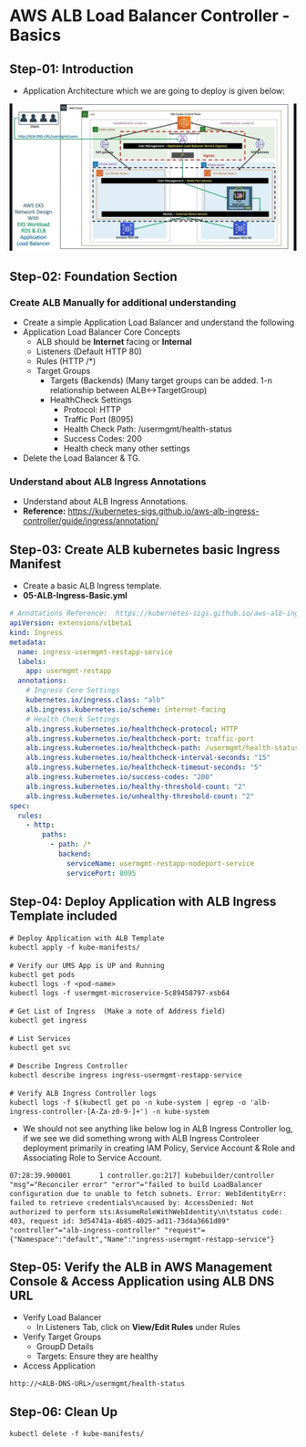 # AWS ALB Load Balancer Controller - Basics

## Step-01: Introduction

- Application Architecture which we are going to deploy is given below:

![EKS-ALB-LBC](EKS-ALB-LBC.JPG)

## Step-02: Foundation Section

### Create ALB Manually for additional understanding

- Create a simple Application Load Balancer and understand the following
- Application Load Balancer Core Concepts
  - ALB should be **Internet** facing or **Internal**
  - Listeners (Default HTTP 80)
  - Rules (HTTP /\*)
  - Target Groups
    - Targets (Backends) (Many target groups can be added. 1-n relationship between ALB<->TargetGroup)
    - HealthCheck Settings
      - Protocol: HTTP
      - Traffic Port (8095)
      - Health Check Path: /usermgmt/health-status
      - Success Codes: 200
      - Health check many other settings
- Delete the Load Balancer & TG.

### Understand about ALB Ingress Annotations

- Understand about ALB Ingress Annotations.
- **Reference:** https://kubernetes-sigs.github.io/aws-alb-ingress-controller/guide/ingress/annotation/

## Step-03: Create ALB kubernetes basic Ingress Manifest

- Create a basic ALB Ingress template.
- **05-ALB-Ingress-Basic.yml**

```yml
# Annotations Reference:  https://kubernetes-sigs.github.io/aws-alb-ingress-controller/guide/ingress/annotation/
apiVersion: extensions/v1beta1
kind: Ingress
metadata:
  name: ingress-usermgmt-restapp-service
  labels:
    app: usermgmt-restapp
  annotations:
    # Ingress Core Settings
    kubernetes.io/ingress.class: "alb"
    alb.ingress.kubernetes.io/scheme: internet-facing
    # Health Check Settings
    alb.ingress.kubernetes.io/healthcheck-protocol: HTTP
    alb.ingress.kubernetes.io/healthcheck-port: traffic-port
    alb.ingress.kubernetes.io/healthcheck-path: /usermgmt/health-status
    alb.ingress.kubernetes.io/healthcheck-interval-seconds: "15"
    alb.ingress.kubernetes.io/healthcheck-timeout-seconds: "5"
    alb.ingress.kubernetes.io/success-codes: "200"
    alb.ingress.kubernetes.io/healthy-threshold-count: "2"
    alb.ingress.kubernetes.io/unhealthy-threshold-count: "2"
spec:
  rules:
    - http:
        paths:
          - path: /*
            backend:
              serviceName: usermgmt-restapp-nodeport-service
              servicePort: 8095
```

## Step-04: Deploy Application with ALB Ingress Template included

```
# Deploy Application with ALB Template
kubectl apply -f kube-manifests/

# Verify our UMS App is UP and Running
kubectl get pods
kubectl logs -f <pod-name>
kubectl logs -f usermgmt-microservice-5c89458797-xsb64

# Get List of Ingress  (Make a note of Address field)
kubectl get ingress

# List Services
kubectl get svc

# Describe Ingress Controller
kubectl describe ingress ingress-usermgmt-restapp-service

# Verify ALB Ingress Controller logs
kubectl logs -f $(kubectl get po -n kube-system | egrep -o 'alb-ingress-controller-[A-Za-z0-9-]+') -n kube-system
```

- We should not see anything like below log in ALB Ingress Controller log, if we see we did something wrong with ALB Ingress Controleer deployment primarily in creating IAM Policy, Service Account & Role and Associating Role to Service Account.

```log
07:28:39.900001       1 controller.go:217] kubebuilder/controller "msg"="Reconciler error" "error"="failed to build LoadBalancer configuration due to unable to fetch subnets. Error: WebIdentityErr: failed to retrieve credentials\ncaused by: AccessDenied: Not authorized to perform sts:AssumeRoleWithWebIdentity\n\tstatus code: 403, request id: 3d54741a-4b85-4025-ad11-73d4a3661d09"  "controller"="alb-ingress-controller" "request"={"Namespace":"default","Name":"ingress-usermgmt-restapp-service"}
```

## Step-05: Verify the ALB in AWS Management Console & Access Application using ALB DNS URL

- Verify Load Balancer
  - In Listeners Tab, click on **View/Edit Rules** under Rules
- Verify Target Groups
  - GroupD Details
  - Targets: Ensure they are healthy
- Access Application

```
http://<ALB-DNS-URL>/usermgmt/health-status
```

## Step-06: Clean Up

```
kubectl delete -f kube-manifests/
```
